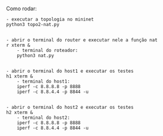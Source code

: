 Como rodar:

    - executar a topologia no mininet
    python3 topo2-nat.py
    

    - abrir o terminal do router e executar nele a função nat
    r xterm &
        - terminal do roteador:
        python3 nat.py


    - abrir o terminal do host1 e executar os testes
    h1 xterm &
        - terminal do host1:
        iperf -c 8.8.8.8 -p 8888 
        iperf -c 8.8.4.4 -p 8844 -u


    - abrir o terminal do host2 e executar os testes
    h2 xterm &
        - terminal do host2:
        iperf -c 8.8.8.8 -p 8888
        iperf -c 8.8.4.4 -p 8844 -u
